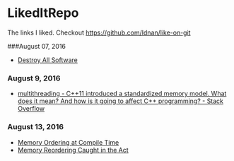 # LikedItRepo
The links I liked. Checkout https://github.com/Idnan/like-on-git

###August 07, 2016
- [Destroy All Software](https://www.destroyallsoftware.com/screencasts) 

### August 9, 2016
- [multithreading - C++11 introduced a standardized memory model. What does it mean? And how is it going to affect C++ programming? - Stack Overflow](https://stackoverflow.com/questions/6319146/c11-introduced-a-standardized-memory-model-what-does-it-mean-and-how-is-it-g) 

### August 13, 2016
- [Memory Ordering at Compile Time](http://preshing.com/20120625/memory-ordering-at-compile-time/) 
- [Memory Reordering Caught in the Act](http://preshing.com/20120515/memory-reordering-caught-in-the-act/) 

